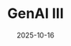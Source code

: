 ---
layout: lecture
published: true    # jekyll on to ensure lecture content is rendered
released: false    # custom variable to display link on webpage
number: 8
week: 8
date: 2025-10-16
presented_by: Lisa Yan
title: GenAI III
files:
  slides: 
  survey: 
    name:
    link: 
    required: 
  additional_files:
readings: 
  - name: "To predict and serve?"
    link: "https://rss.onlinelibrary.wiley.com/doi/full/10.1111/j.1740-9713.2016.00960.x"
    target: 
    author: "Kristian Lum, William Isaac"
    publisher: "Royal Statistical Society"
    year: 2016
    type: recommended
    is_h195: true
    edpost:
  - name: "To predict and serve?"
    link: "https://rss.onlinelibrary.wiley.com/doi/full/10.1111/j.1740-9713.2016.00960.x"
    target: 
    author: "Kristian Lum, William Isaac"
    publisher: "Royal Statistical Society"
    year: 2016
    type: recommended
    is_h195: false
    edpost:    
    
  - name: "Violence in Blue"
    link: "https://granta.com/violence-in-blue"
    target: 
    author: "Patrick Ball"
    publisher: "Granta"
    year: 2020
    type: recommended
    is_h195: true
    edpost:
  - name: "Violence in Blue"
    link: "https://granta.com/violence-in-blue"
    target: 
    author: "Patrick Ball"
    publisher: "Granta"
    year: 2020
    type: recommended
    is_h195: false
    edpost:

  - name: "Hidden Pentagon Records Reveal Patterns of Failure in Deadly Airstrikes"
    link: "https://www.nytimes.com/interactive/2021/12/18/us/airstrikes-pentagon-records-civilian-deaths.html"
    target: 
    author: "Azmat Khan"
    publisher: "New York Times"
    year: 2021
    type: optional
    is_h195: true
    edpost:


  - name: "Hidden Pentagon Records Reveal Patterns of Failure in Deadly Airstrikes"
    link: "https://www.nytimes.com/interactive/2021/12/18/us/airstrikes-pentagon-records-civilian-deaths.html"
    target: 
    author: "Azmat Khan"
    publisher: "New York Times"
    year: 2021
    type: optional
    is_h195: 
    edpost:
  
---